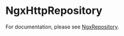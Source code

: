 # NgxHttpRepository

For documentation, please see [NgxRepository](https://www.npmjs.com/package/@paddls/ngx-repository).
